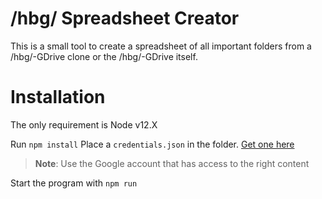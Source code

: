 # /hbg/ Spreadsheet Creator

This is a small tool to create a spreadsheet of all important folders from a /hbg/-GDrive clone or the  /hbg/-GDrive itself.


# Installation

The only requirement is Node v12.X

Run `npm install`
Place a `credentials.json` in the folder. [Get one here](https://developers.google.com/drive/api/v3/quickstart/nodejs) 
>**Note**: Use the Google account that has access to the right content

Start the program with `npm run`
